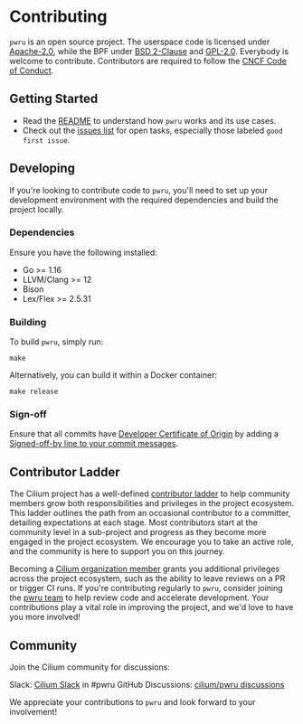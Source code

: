 # Contributing

`pwru` is an open source project. The userspace code is licensed under [Apache-2.0](LICENSE), while the BPF under [BSD 2-Clause](bpf/LICENSE.BSD-2-Clause) and [GPL-2.0](bpf/LICENSE.GPL-2.0). Everybody is welcome to contribute. Contributors are required to follow the [CNCF Code of
Conduct](https://github.com/cncf/foundation/blob/main/code-of-conduct.md).

## Getting Started

- Read the [README](https://github.com/cilium/pwru#readme) to understand how `pwru` works and its use cases.
- Check out the [issues list](https://github.com/cilium/pwru/issues) for open tasks, especially those labeled `good first issue`.

## Developing  

If you're looking to contribute code to `pwru`, you'll need to set up your development environment with the required dependencies and build the project locally.  

### Dependencies  

Ensure you have the following installed:  

- Go >= 1.16  
- LLVM/Clang >= 12  
- Bison  
- Lex/Flex >= 2.5.31  

### Building  

To build `pwru`, simply run:  

```
make
```

Alternatively, you can build it within a Docker container:

```
make release
```

### Sign-off

Ensure that all commits have [Developer Certificate of Origin](https://developercertificate.org/) by adding a [Signed-off-by line to your commit messages](https://docs.cilium.io/en/stable/contributing/development/contributing_guide/#developer-s-certificate-of-origin).

## Contributor Ladder  

The Cilium project has a well-defined [contributor ladder](https://github.com/cilium/community/blob/main/CONTRIBUTOR-LADDER.md) to help community members grow both responsibilities and privileges in the project ecosystem. This ladder outlines the path from an occasional contributor to a committer, detailing expectations at each stage. Most contributors start at the community level in a sub-project and progress as they become more engaged in the project ecosystem. We encourage you to take an active role, and the community is here to support you on this journey.  

Becoming a [Cilium organization member](https://github.com/cilium/community/blob/main/CONTRIBUTOR-LADDER.md#organization-member) grants you additional privileges across the project ecosystem, such as the ability to leave reviews on a PR or trigger CI runs. If you're contributing regularly to `pwru`, consider joining the [pwru team](https://github.com/cilium/community/blob/main/ladder/teams/pwru.yaml) to help review code and accelerate development. Your contributions play a vital role in improving the project, and we'd love to have you more involved!

## Community

Join the Cilium community for discussions:

Slack: [Cilium Slack](https://slack.cilium.io/) in #pwru
GitHub Discussions: [cilium/pwru discussions](https://github.com/cilium/pwru/discussions)

We appreciate your contributions to `pwru` and look forward to your involvement!
